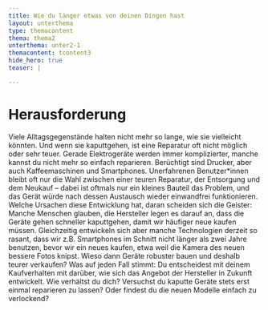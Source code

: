 ```yaml
---
title: Wie du länger etwas von deinen Dingen hast
layout: unterthema
type: themacontent
thema: thema2
unterthema: unter2-1
themacontent: tcontent3
hide_hero: true
teaser: |

---
```


# Herausforderung
Viele Alltagsgegenstände halten nicht mehr so lange, wie sie vielleicht könnten. Und wenn sie kaputtgehen, ist eine Reparatur oft nicht möglich oder sehr teuer. Gerade Elektrogeräte werden immer komplizierter, manche kannst du nicht mehr so einfach reparieren. Berüchtigt sind Drucker, aber auch Kaffeemaschinen und Smartphones. Unerfahrenen Benutzer*innen bleibt oft nur die Wahl zwischen einer teuren Reparatur, der Entsorgung und dem Neukauf – dabei ist oftmals nur ein kleines Bauteil das Problem, und das Gerät würde nach dessen Austausch wieder einwandfrei funktionieren. Welche Ursachen diese Entwicklung hat, daran scheiden sich die Geister: Manche Menschen glauben, die Hersteller legen es darauf an, dass die Geräte gehen schneller kaputtgehen, damit wir häufiger neue kaufen müssen. Gleichzeitig entwickeln sich aber manche Technologien derzeit so rasant, dass wir z.B. Smartphones im Schnitt nicht länger als zwei Jahre benutzen, bevor wir ein neues kaufen, etwa weil die Kamera des neuen bessere Fotos knipst. Wieso dann Geräte robuster bauen und deshalb teurer verkaufen? Was auf jeden Fall stimmt: Du entscheidest mit deinem Kaufverhalten mit darüber, wie sich das Angebot der Hersteller in Zukunft entwickelt. Wie verhältst du dich? Versuchst du kaputte Geräte stets erst einmal reparieren zu lassen? Oder findest du die neuen Modelle einfach zu verlockend?